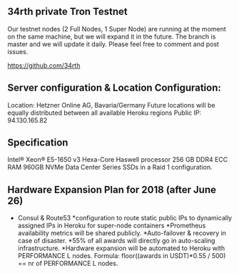 ## 34rth private Tron Testnet

Our testnet nodes (2 Full Nodes, 1 Super Node) are running at the moment on the same machine, but we will expand it in the future. The branch is master and we will update it daily. Please feel free to comment and post issues.

https://github.com/34rth


## Server configuration & Location Configuration:
Location: Hetzner Online AG, Bavaria/Germany
Future locations will be equally distributed between all available Heroku regions
Public IP: 94.130.165.82

## Specification
Intel® Xeon® E5-1650 v3 Hexa-Core Haswell processor
256 GB DDR4 ECC RAM
960GB NVMe Data Center Series SSDs in a Raid 1 configuration.

## Hardware Expansion Plan for 2018 (after June 26)
* Consul & Route53 
*configuration to route static public IPs to dynamically assigned IPs in Heroku for super-node containers 
*Prometheus availability metrics will be shared publicly.
*Auto-failover & recovery in case of disaster.
*55% of all awards will directly go in auto-scaling infrastructure.
*Hardware expansion will be automated to Heroku with PERFORMANCE L nodes. Formula: floor((awards in USDT)*0.55 / 500) == nr of PERFORMANCE L nodes.
